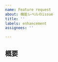 ```yaml
---
name: Feature request
about: 機能レベルのissue
title: ''
labels: enhancement
assignees: ''

---
```


## 概要

<!--
## やること
- [ ] 
-->

<!-- 
## スクリーンショット
-->

<!-- 
## 参考リンク・補足
-->
